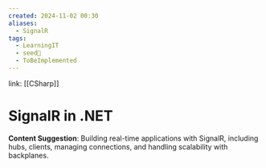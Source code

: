 ```yaml
---
created: 2024-11-02 00:30
aliases:
  - SignalR
tags:
  - LearningIT
  - seed🌱
  - ToBeImplemented
---
```


link: [[CSharp]]

# SignalR in .NET

**Content Suggestion**: Building real-time applications with SignalR, including hubs, clients, managing connections, and handling scalability with backplanes.